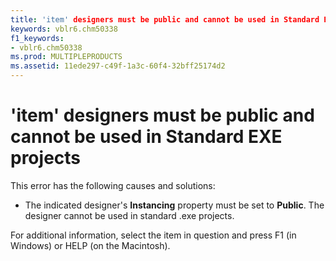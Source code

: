 ```yaml
---
title: 'item' designers must be public and cannot be used in Standard EXE projects
keywords: vblr6.chm50338
f1_keywords:
- vblr6.chm50338
ms.prod: MULTIPLEPRODUCTS
ms.assetid: 11ede297-c49f-1a3c-60f4-32bff25174d2
---
```



# 'item' designers must be public and cannot be used in Standard EXE projects

This error has the following causes and solutions:



- The indicated designer's  **Instancing** property must be set to **Public**. The designer cannot be used in standard .exe projects.
    

For additional information, select the item in question and press F1 (in Windows) or HELP (on the Macintosh).

